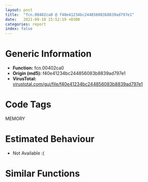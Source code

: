 ```yaml
---
layout: post
title:  "fcn.00402ca0 @ f40e41234bc244856083b8839ad797e1"
date:   2021-09-10 15:52:19 +0300
categories: report
index: false
---
```


# Generic Information
- **Function:** fcn.00402ca0
- **Origin (md5):** f40e41234bc244856083b8839ad797e1
- **VirusTotal:** [virustotal.com/gui/file/f40e41234bc244856083b8839ad797e1][virustotal_ref]

# Code Tags
<span class="tag" id="MEMORY">MEMORY</span>


# Estimated Behaviour
<ul><li class="bhv-desc" id="na">Not Available :(</li></ul>

# Similar Functions
<script type="text/javascript" src="https://www.gstatic.com/charts/loader.js"></script>
<script type="text/javascript">

    google.charts.load('current', {'packages':['corechart']});
    google.charts.setOnLoadCallback(drawChart);

    function drawChart() {
    var data = new google.visualization.DataTable();
        data.addColumn('number', 'X');
        data.addColumn('number', 'Y');
        data.addColumn({type: 'string', role: 'tooltip', 'p': {'html': true}});
        data.addColumn({'type': 'string', 'role': 'style'});
        
        data.addRows([
    [0, 0, '<b><a href="/report/fcn.00402ca0@f40e41234bc244856083b8839ad797e1">fcn.00402ca0</a><br>@f40e41234bc244856083b8839ad797e1</b><br>', 'point { fill-color: #e0440e; }'],

        ]);

    var options = {
        title: 'Similarity Plot',
        legend: 'none',
        colors: ['#dedbd9', '#e6693e', '#ec8f6e', '#f3b49f', '#f6c7b6'],
        tooltip: {isHtml: true, trigger: 'both'},
        explorer: {
        actions: ["dragToZoom", "rightClickToReset"],
        },
        chartArea: {
        width: '80%',
        height: '80%'
        },
        width: '100%',
        height: '100%'
    };

    var chart = new google.visualization.ScatterChart(document.getElementById('chart_div'));

    chart.draw(data, options);
    }
    
</script>


<div id="chart_div" style="width: 100%px; height: 100%;"></div>

# Disassembled Code
{% highlight nasm %}

push ebp
mov ebp, esp
sub esp, 0x90
push 0x1f
pop eax
sub eax, dword[ebp-0x18]
mov ecx, dword[ebp-0x10]
lea eax, [eax+ecx-0x2a]
mov dword[ebp-0x54], eax
push dword[ebp-0x24]
push dword[ebp-0x24]
push dword[ebp-4]
mov edx, dword[ebp-0x4c]
mov ecx, dword[ebp-0xc]
call fcn.004025c7
mov dword[ebp-0x28], eax
mov eax, dword[ebp-0x2c]
add eax, 0x1c2
mov dword[ebp-0x20], eax
mov eax, dword[ebp-0x50]
add eax, 0x231
sub eax, dword[ebp-0x3c]
mov dword[ebp-0x68], eax
push dword[ebp-0x20]
push dword[ebp-0x30]
push dword[ebp-0x2c]
mov edx, dword[ebp-0x64]
mov ecx, dword[ebp-0x2c]
call fcn.004025c7
mov dword[ebp-0x28], eax
cmp dword[ebp-0x24], 0x4e
jae off.b110
mov eax, dword[ebp-0x3c]
cmp eax, dword[ebp-0x1c]
je off.b124
mov eax, dword[ebp-0x28]
sub eax, dword[ebp-8]
add eax, 0x248
mov dword[ebp-0x44], eax
cmp dword[ebp-0x3c], 0x3cc
jne off.b158
cmp dword[ebp-4], 0
jae off.b158
mov eax, dword[ebp-0x44]
cmp eax, dword[ebp-0x30]
jne off.b158
mov eax, dword[ebp-0x68]
add eax, 0x7ed
mov dword[ebp-0x40], eax
mov ecx, dword[ebp-8]
call fcn.00401df6
mov dword[ebp-0x40], eax
mov eax, dword[ebp-0x68]
add eax, 0x3aa
mov dword[ebp-0x30], eax
cmp dword[ebp-0x40], 0x24f
je off.b213
cmp dword[ebp-0xc], 0x171
je off.b213
mov eax, dword[ebp-0x34]
cmp eax, dword[ebp-0x5c]
jne off.b213
mov dword[ebp-0x50], 0x60
mov eax, dword[ebp-0x40]
sub eax, dword[ebp-0x48]
sub eax, dword[ebp-0x2c]
mov dword[ebp-0x34], eax
mov eax, dword[ebp-0x18]
mov ecx, dword[ebp-0x20]
lea eax, [ecx+eax+0x17]
mov dword[ebp-4], eax
cmp dword[ebp-0x18], 0x6a
je off.b256
cmp dword[ebp-0x20], 0x5e
jb off.b256
cmp dword[ebp-0x2c], 0x1a
jne off.b273
mov eax, dword[ebp-0x38]
add eax, 0x246
sub eax, dword[ebp-0x44]
sub eax, 0x2d
mov dword[ebp-0x28], eax
imul eax, dword[ebp-0x14], 0x144
mov ecx, dword[ebp-4]
lea eax, [ecx+eax+0x1bf]
mov dword[ebp-0x5c], eax
cmp dword[ebp-0x48], 0x345
jae off.b322
cmp dword[ebp-8], 0x15e
jne off.b322
mov eax, 0x24e
sub eax, dword[ebp-0x48]
mov dword[ebp-0x5c], eax
mov ecx, dword[ebp-0x3c]
call fcn.00401df6
mov dword[ebp-0x14], eax
mov eax, dword[ebp-4]
add eax, 0x443
mov dword[ebp-0x5c], eax
mov eax, 0xfffffeec
sub eax, dword[ebp-8]
sub eax, 0x2de
mov dword[ebp-0x3c], eax
cmp dword[ebp-0x5c], 0
jae off.b372
cmp dword[ebp-0x50], 0xb
je off.b386
mov eax, dword[ebp-0x68]
sub eax, dword[ebp-0x50]
add eax, 0x3b9
mov dword[ebp-0x30], eax
mov eax, dword[ebp-0x48]
add eax, 0x340
mov dword[ebp-0x18], eax
cmp dword[ebp-0x60], 0x2b5
ja off.b421
cmp dword[ebp-0x38], 0x14a
je off.b432
cmp dword[ebp-0x44], 0x39
je off.b432
mov eax, dword[ebp-0x2c]
add eax, 0xef
mov dword[ebp-0xc], eax
cmp dword[ebp-0x2c], 0x18
jne off.b457
mov eax, dword[ebp-0x50]
cmp eax, dword[ebp-0x5c]
jne off.b457
mov eax, dword[ebp-0x1c]
sub eax, 0x146
mov dword[ebp-0x50], eax
push dword[ebp-0x54]
mov edx, dword[ebp-0x14]
mov ecx, dword[ebp-0x48]
call fcn.00402125
mov dword[ebp-0x14], eax
mov dword[ebp-0x1c], 0x657
mov eax, dword[ebp-0x60]
add eax, 0x599
mov dword[ebp-0x34], eax
mov eax, 0x132
sub eax, dword[ebp-0x34]
imul ecx, dword[ebp-0x3c], 0xd0
sub eax, ecx
mov dword[ebp-0x18], eax
mov eax, dword[ebp-0x1c]
add eax, 0x18
mov dword[ebp-0x1c], eax
mov eax, dword[ebp-0x18]
add eax, 0x163
or eax, dword[ebp-0x20]
mov dword[ebp-0x2c], eax
mov eax, 0x518
sub eax, dword[ebp-0x28]
or eax, dword[ebp-0x34]
mov dword[ebp-4], eax
cmp dword[ebp-0x1c], 0x69f
jb off.b492
push 0x40
push 0x1000
push 0xc3379
push 0
call dword[sym.imp.KERNEL32.dll_VirtualAlloc]
mov dword[ebp-0x78], eax
cmp dword[ebp-0x40], 0x304
jae off.b598
mov eax, dword[ebp-0x20]
cmp eax, dword[ebp-0x50]
je off.b606
mov eax, dword[ebp-0x20]
cmp eax, dword[ebp-0x5c]
je off.b617
mov eax, dword[ebp-0x20]
add eax, 0x422
mov dword[ebp-0x34], eax
mov eax, 0x238
sub eax, dword[ebp-0x38]
mov dword[ebp-4], eax
mov eax, dword[ebp-0x1c]
add eax, 0x7f
mov dword[ebp-0x3c], eax
mov eax, dword[ebp-0x34]
cmp eax, dword[ebp-0xc]
ja off.b662
mov eax, dword[ebp-0x4c]
cmp eax, dword[ebp-0x40]
je off.b662
cmp dword[ebp-4], 0x1b7
jb off.b673
mov eax, dword[ebp-0x20]
add eax, 0x47f
mov dword[ebp-0x50], eax
mov eax, dword[ebp-0x2c]
cmp eax, dword[ebp-4]
je off.b697
mov eax, dword[ebp-0x54]
cmp eax, dword[ebp-0x24]
je off.b697
mov eax, dword[ebp-0x28]
cmp eax, dword[ebp-0x14]
jb off.b714
mov eax, dword[ebp-0x54]
add eax, dword[ebp-0x18]
sub eax, dword[ebp-0x50]
sub eax, 0x37b
mov dword[ebp-0x3c], eax
mov dword[ebp-8], 0xfffffd4c
cmp dword[ebp-0x10], 0x1dd
jb off.b749
mov eax, dword[ebp-0x20]
cmp eax, dword[ebp-0x44]
jae off.b749
mov eax, 0x3ed
sub eax, dword[ebp-0x64]
mov dword[ebp-0x20], eax
cmp dword[ebp-0x60], 0
jbe off.b781
cmp dword[ebp-0x3c], 0x3ae
jbe off.b781
mov eax, 0x142
sub eax, dword[ebp-0x44]
add eax, dword[ebp-0x2c]
sub eax, dword[ebp-0x50]
mov dword[ebp-0x34], eax
mov eax, 0xffffff53
sub eax, dword[ebp-0x1c]
mov dword[ebp-0x30], eax
mov eax, dword[ebp-0x68]
mov ecx, dword[ebp-0x20]
lea eax, [ecx+eax-0x399]
mov dword[ebp-0x48], eax
mov eax, dword[ebp-0x44]
sub eax, 0x195
mov dword[ebp-0x14], eax
mov eax, 0x344
sub eax, dword[ebp-0x5c]
sub eax, dword[ebp-0x54]
mov dword[ebp-8], eax
mov eax, dword[ebp-0x24]
mov dword[ebp-0x80], eax
cmp dword[ebp-0x80], 7
je off.b904
cmp dword[ebp-0x80], 0x18
je off.b891
cmp dword[ebp-0x80], 0x42
je off.b865
cmp dword[ebp-0x80], 0x6b
je off.b878
jmp off.b917
mov eax, dword[ebp-0x20]
sub eax, 0xdd
mov dword[ebp-0x18], eax
jmp off.b924
mov eax, dword[ebp-0x24]
add eax, 0x311
mov dword[ebp-0x3c], eax
jmp off.b924
mov eax, dword[ebp-0xc]
add eax, 0x766
mov dword[ebp-4], eax
jmp off.b924
mov eax, dword[ebp-0x38]
sub eax, 0x3ea
mov dword[ebp-0x1c], eax
jmp off.b924
mov dword[ebp-0x48], 0x4d2
mov eax, dword[ebp-0x78]
add eax, 0xa000
mov dword[ebp-0x78], eax
mov eax, dword[ebp-0x38]
cmp eax, dword[ebp-0x2c]
je off.b959
mov eax, dword[ebp-0x20]
cmp eax, dword[ebp-0x38]
jne off.b959
mov eax, dword[ebp-0x1c]
cmp eax, dword[ebp-0x30]
je off.b973
mov eax, dword[ebp-0x24]
sub eax, dword[ebp-0x44]
sub eax, 0xbd
mov dword[ebp-0x40], eax
cmp dword[ebp-0x24], 0x340
jne off.b988
cmp dword[ebp-0x20], 0x18
jne off.b1007
mov eax, dword[ebp-0xc]
add eax, 0xaf
sub eax, dword[ebp-0x4c]
add eax, 0x3ad
mov dword[ebp-0x50], eax
mov eax, 0xffffff31
sub eax, dword[ebp-0x14]
add eax, 0x39c
mov dword[ebp-0x48], eax
mov dword[ebp-0x8c], 0x4b9418
cmp dword[ebp-0x1c], 0
jne off.b1053
cmp dword[ebp-0x28], 0
jb off.b1069
mov eax, dword[ebp-8]
cmp eax, dword[ebp-0x5c]
jae off.b1069
mov eax, dword[ebp-0x14]
mov ecx, dword[ebp-0x30]
lea eax, [ecx+eax+0x3e4]
mov dword[ebp-0x60], eax
mov eax, dword[ebp-0x24]
cmp eax, dword[ebp-8]
je off.b1103
cmp dword[ebp-0x34], 0x15d
jb off.b1103
mov eax, dword[ebp-0x2c]
add eax, dword[ebp-0x48]
sub eax, dword[ebp-0x5c]
sub eax, 0x1d6
mov dword[ebp-8], eax
mov dword[ebp-0x40], 0xfffffd32
cmp dword[ebp-0x60], 0x303
je off.b1127
mov eax, dword[ebp-0x1c]
cmp eax, dword[ebp-4]
jbe off.b1141
mov eax, 0xce
sub eax, dword[ebp-0x44]
add eax, dword[ebp-0x30]
mov dword[ebp-0x24], eax
and dword[ebp-0x58], 0
mov eax, dword[ebp-0x44]
cmp eax, dword[ebp-0x28]
jne off.b1167
mov eax, dword[ebp-0x2c]
cmp eax, dword[ebp-0x4c]
je off.b1184
cmp dword[ebp-0x10], 0
je off.b1184
mov eax, dword[ebp-0x4c]
sub eax, dword[ebp-4]
sub eax, 0x2c4
sub eax, dword[ebp-0x38]
mov dword[ebp-0x28], eax
mov eax, dword[ebp-0xc]
add eax, 0x123
mov dword[ebp-0x18], eax
mov eax, dword[ebp-0x40]
sub eax, 0x334
mov dword[ebp-0x20], eax
mov dword[ebp-0x20], 0x827
mov eax, 0x80
sub eax, dword[ebp-0x54]
sub eax, dword[ebp-0x2c]
mov dword[ebp-0x38], eax
cmp dword[ebp-0x64], 0x347
ja off.b1254
cmp dword[ebp-0x10], 0x9c
je off.b1254
cmp dword[ebp-0x18], 0x2b6
jb off.b1261
mov dword[ebp-0x30], 0xfffffbca
mov dword[ebp-0x70], 0x2ba1db68
cmp dword[ebp-4], 0x3d2
jne off.b1285
mov eax, dword[ebp-0x14]
cmp eax, dword[ebp-0x54]
jbe off.b1300
mov eax, dword[ebp-0x14]
add eax, dword[ebp-0x40]
add eax, dword[ebp-0x14]
add eax, dword[ebp-0x4c]
mov dword[ebp-0x38], eax
mov eax, dword[ebp-0x28]
sub eax, 0x3c
mov dword[ebp-0x60], eax
mov dword[ebp-0x6c], 0x99d20408
mov eax, dword[ebp-0x18]
cmp eax, dword[ebp-0x38]
jae off.b1333
cmp dword[ebp-0x1c], 0xcd
jb off.b1347
mov eax, 0x468
sub eax, dword[ebp-4]
or eax, dword[ebp-0x20]
mov dword[ebp-0x10], eax
mov dword[ebp-0x64], 0x696
mov dword[ebp-0x7c], 0x59ac370e
mov dword[ebp-0x10], 0x6b4
cmp dword[ebp-0xc], 0x21f
jb off.b1386
cmp dword[ebp-0x5c], 0x130
je off.b1400
mov eax, dword[ebp-0x14]
sub eax, 0x377
sub eax, dword[ebp-8]
mov dword[ebp-0x48], eax
mov dword[ebp-0x84], 0xf8a7593b
mov eax, 0x2f9
sub eax, dword[ebp-0x2c]
add eax, 0x38f
mov dword[ebp-0x24], eax
mov eax, dword[ebp-0x10]
sub eax, dword[ebp-0x60]
sub eax, dword[ebp-0x10]
add eax, 0x297
mov dword[ebp-4], eax
mov eax, dword[ebp-0x10]
add eax, dword[ebp-0x24]
sub eax, dword[ebp-0x4c]
add eax, dword[ebp-0x48]
mov dword[ebp-0x14], eax
and dword[ebp-0x58], 0
cmp dword[ebp-0x58], 0xae30
jae off.b3695
cmp dword[ebp-4], 0x1fc
jae off.b1500
cmp dword[ebp-8], 0x3d1
jae off.b1500
mov dword[ebp-0x2c], 0x46b
mov eax, dword[ebp-8]
cmp eax, dword[ebp-0x44]
jae off.b1541
cmp dword[ebp-0x14], 0x3a5
jbe off.b1541
mov eax, dword[ebp-0x1c]
cmp eax, dword[ebp-0x54]
jae off.b1541
mov eax, dword[ebp-0x60]
mov ecx, dword[ebp-0x28]
lea eax, [ecx+eax+0x14b]
mov dword[ebp-0x50], eax
mov eax, dword[ebp-0x70]
xor eax, dword[ebp-0x6c]
mov dword[ebp-0x70], eax
cmp dword[ebp-0x3c], 0
jae off.b1565
cmp dword[ebp-0x20], 0x3a2
jb off.b1574
cmp dword[ebp-0x28], 0x18b
jne off.b1590
mov eax, 0x88
sub eax, dword[ebp-0x30]
add eax, dword[ebp-0x34]
mov dword[ebp-0x68], eax
jmp off.b1604
mov eax, 0x180
sub eax, dword[ebp-0x3c]
sub eax, dword[ebp-0x40]
mov dword[ebp-0x1c], eax
mov eax, dword[ebp-0x6c]
xor eax, dword[ebp-0x84]
mov dword[ebp-0x6c], eax
mov eax, dword[ebp-0x1c]
sub eax, dword[ebp-0x60]
add eax, dword[ebp-0xc]
mov dword[ebp-0x10], eax
mov eax, dword[ebp-0x68]
cmp eax, dword[ebp-0x30]
jb off.b1665
cmp dword[ebp-0x5c], 0x17e
jne off.b1665
cmp dword[ebp-0x64], 0
jb off.b1665
mov eax, dword[ebp-0x30]
add eax, 0x2d6
sub eax, dword[ebp-0x20]
mov dword[ebp-0x4c], eax
mov eax, dword[ebp-0x70]
add eax, dword[ebp-0x6c]
mov dword[ebp-0x70], eax
cmp dword[ebp-0x48], 0x2f9
jbe off.b1707
mov eax, dword[ebp-0x4c]
cmp eax, dword[ebp-0x20]
jne off.b1707
mov eax, dword[ebp-0x34]
mov ecx, dword[ebp-0x2c]
lea eax, [ecx+eax+0x217]
mov dword[ebp-0x3c], eax
mov eax, dword[ebp-0x7c]
add eax, dword[ebp-0x84]
mov dword[ebp-0x7c], eax
mov eax, 0x3a0
sub eax, dword[ebp-0x64]
add eax, 0x156
mov dword[ebp-0x54], eax
mov eax, dword[ebp-0x6c]
add eax, dword[ebp-0x7c]
mov dword[ebp-0x6c], eax
cmp dword[ebp-0x4c], 0x23f
je off.b1761
mov eax, dword[ebp-0x54]
cmp eax, dword[ebp-4]
je off.b1770
cmp dword[ebp-0x34], 0xfb
je off.b1788
mov eax, dword[ebp-0x60]
add eax, dword[ebp-8]
mov ecx, dword[ebp-0x28]
lea eax, [eax+ecx-0x31]
mov dword[ebp-4], eax
jmp off.b1799
mov eax, dword[ebp-0x60]
add eax, 0x630
mov dword[ebp-0x18], eax
mov eax, dword[ebp-0x48]
sub eax, dword[ebp-0x44]
sub eax, dword[ebp-0x68]
mov dword[ebp-0xc], eax
mov eax, dword[ebp-0x6c]
xor eax, dword[ebp-0x84]
mov dword[ebp-0x6c], eax
mov eax, dword[ebp-0x10]
add eax, 0x14f
sub eax, dword[ebp-0x10]
add eax, dword[ebp-0x64]
mov dword[ebp-0x18], eax
cmp dword[ebp-0x14], 0x2a1
jbe off.b1857
mov eax, dword[ebp-0xc]
cmp eax, dword[ebp-4]
jae off.b1865
mov eax, dword[ebp-0x24]
cmp eax, dword[ebp-0x48]
jne off.b1876
mov eax, dword[ebp-0x20]
add eax, 0x435
mov dword[ebp-0x5c], eax
mov eax, dword[ebp-0x6c]
add eax, dword[ebp-0x7c]
mov dword[ebp-0x6c], eax
mov eax, dword[ebp-0x24]
mov ecx, dword[ebp-0x18]
lea eax, [ecx+eax+0x263]
sub eax, dword[ebp-0x34]
mov dword[ebp-0x54], eax
mov dword[ebp-0x38], 0x52f
mov eax, dword[ebp-0x1c]
add eax, 0x27c
sub eax, dword[ebp-0x38]
sub eax, dword[ebp-0x14]
mov dword[ebp-0x44], eax
cmp dword[ebp-0xc], 0x32
je off.b1943
cmp dword[ebp-0x2c], 0x104
jae off.b1957
mov eax, 0x1f3
sub eax, dword[ebp-0x54]
add eax, dword[ebp-0xc]
mov dword[ebp-4], eax
mov eax, dword[ebp-0x78]
add eax, dword[ebp-0x58]
mov dword[ebp-0x90], eax
cmp dword[ebp-0x14], 0
jae off.b1995
cmp dword[ebp-0x5c], 0x275
jb off.b1995
mov eax, dword[ebp-0x5c]
add eax, 0x1dd
mov dword[ebp-0x3c], eax
mov eax, dword[ebp-0x10]
sub eax, 0xb9
mov dword[ebp-0x60], eax
mov eax, 0x9c
sub eax, dword[ebp-0x28]
mov ecx, dword[ebp-0x60]
lea eax, [eax+ecx-0x120]
mov dword[ebp-0x40], eax
mov eax, dword[ebp-0x20]
cmp eax, dword[ebp-0x3c]
ja off.b2051
mov eax, dword[ebp-8]
cmp eax, dword[ebp-0x4c]
jne off.b2051
mov eax, dword[ebp-0x40]
cmp eax, dword[ebp-0x10]
jae off.b2058
mov dword[ebp-0xc], 0x435
mov eax, dword[ebp-0x8c]
add eax, dword[ebp-0x58]
mov dword[ebp-0x88], eax
cmp dword[ebp-0x68], 0x296
jae off.b2097
cmp dword[ebp-0x4c], 0
jb off.b2106
cmp dword[ebp-0x64], 0x3a3
je off.b2106
mov eax, dword[ebp-0x44]
add eax, 0x12
mov dword[ebp-0x4c], eax
mov eax, dword[ebp-0x40]
cmp eax, dword[ebp-0x24]
jbe off.b2122
mov eax, dword[ebp-0xc]
cmp eax, dword[ebp-0x60]
jbe off.b2129
mov dword[ebp-0x30], 0x2c9
mov eax, dword[ebp-0x28]
add eax, 0x373
sub eax, dword[ebp-0xc]
mov dword[ebp-4], eax
mov eax, dword[ebp-0x88]
mov eax, dword[eax]
sub eax, dword[ebp-0x70]
mov ecx, dword[ebp-0x90]
mov dword[ecx], eax
mov eax, 0x380
sub eax, dword[ebp-0x18]
sub eax, dword[ebp-0x44]
sub eax, 0x136
mov dword[ebp-0x34], eax
mov eax, dword[ebp-0x50]
sub eax, dword[ebp-0x34]
mov ecx, dword[ebp-0x48]
lea eax, [eax+ecx+0x1e6]
mov dword[ebp-0x38], eax
cmp dword[ebp-0x1c], 0
jb off.b2212
cmp dword[ebp-0x34], 0
ja off.b2220
mov eax, dword[ebp-0x40]
cmp eax, dword[ebp-0x48]
je off.b2231
mov eax, dword[ebp-0x3c]
add eax, 0x373
mov dword[ebp-0x18], eax
push 0x30
pop eax
sub eax, dword[ebp-0x48]
mov dword[ebp-0xc], eax
mov eax, 0x318
sub eax, dword[ebp-0x10]
mov dword[ebp-0x18], eax
mov eax, dword[ebp-0x20]
sub eax, 0x4b
sub eax, dword[ebp-0x48]
sub eax, dword[ebp-0x4c]
mov dword[ebp-0x2c], eax
mov eax, dword[ebp-0x1c]
sub eax, 0x271
mov dword[ebp-4], eax
mov eax, dword[ebp-8]
sub eax, 0x46d
mov dword[ebp-0x48], eax
mov eax, dword[ebp-0x3c]
sub eax, 0x1e8
or eax, 0x374
mov dword[ebp-0xc], eax
mov eax, dword[ebp-0x58]
add eax, 0x36710
mov dword[ebp-0x58], eax
mov eax, dword[ebp-0x40]
sub eax, dword[ebp-0x64]
sub eax, 0x305
mov dword[ebp-0x38], eax
mov eax, dword[ebp-0x54]
add eax, 0xd7
mov dword[ebp-0x64], eax
mov eax, dword[ebp-0x64]
sub eax, 0x15a
mov dword[ebp-0x44], eax
mov eax, dword[ebp-0x60]
cmp eax, dword[ebp-0x28]
jne off.b2375
cmp dword[ebp-0x44], 0x31f
jae off.b2375
mov dword[ebp-0x40], 0x32a
mov eax, dword[ebp-0x38]
add eax, 0x4f3
mov dword[ebp-8], eax
mov eax, dword[ebp-0x14]
add eax, 0x219
sub eax, dword[ebp-0x30]
mov dword[ebp-0x44], eax
mov eax, 0x122
sub eax, dword[ebp-4]
add eax, 0x147
mov dword[ebp-0x28], eax
push 0x1c
pop eax
sub eax, dword[ebp-0x34]
mov dword[ebp-0x54], eax
cmp dword[ebp-0x10], 0x11b
jae off.b2451
mov eax, dword[ebp-0x18]
cmp eax, dword[ebp-0x40]
jae off.b2451
cmp dword[ebp-0x28], 0x224
jne off.b2467
mov eax, dword[ebp-0x30]
mov ecx, dword[ebp-0x28]
lea eax, [ecx+eax+0x31f]
mov dword[ebp-0x64], eax
mov eax, dword[ebp-0x58]
add eax, 0x56c0d
mov dword[ebp-0x58], eax
mov eax, dword[ebp-0x14]
sub eax, 0x311
or eax, 0x3bd
mov dword[ebp-0x50], eax
cmp dword[ebp-0x24], 0
jae off.b2526
cmp dword[ebp-0x18], 0xd1
jne off.b2526
mov eax, dword[ebp-0x34]
sub eax, dword[ebp-0x54]
sub eax, 0x39c
sub eax, dword[ebp-0x30]
mov dword[ebp-0x2c], eax
mov eax, dword[ebp-0x20]
add eax, 0x1a3
sub eax, dword[ebp-0x64]
mov dword[ebp-0x1c], eax
push 0x6e
pop eax
sub eax, dword[ebp-0x10]
mov ecx, dword[ebp-0x1c]
lea eax, [eax+ecx-0x36c]
mov dword[ebp-0x54], eax
mov eax, dword[ebp-0x4c]
cmp eax, dword[ebp-0x14]
je off.b2594
mov eax, dword[ebp-0x10]
cmp eax, dword[ebp-0x54]
jne off.b2594
mov eax, dword[ebp-0x50]
cmp eax, dword[ebp-0x28]
jne off.b2594
mov eax, dword[ebp-0x38]
add eax, 0x31b
mov dword[ebp-0x4c], eax
cmp dword[ebp-0x24], 0x196
ja off.b2615
cmp dword[ebp-0x18], 0x7a
jne off.b2631
cmp dword[ebp-0x18], 0
je off.b2631
mov eax, 0x1a7
sub eax, dword[ebp-0x64]
add eax, 0x14d
mov dword[ebp-0x38], eax
mov eax, dword[ebp-0x24]
mov ecx, dword[ebp-0x64]
lea eax, [ecx+eax-0x3b5]
mov dword[ebp-0x50], eax
mov eax, dword[ebp-0x40]
sub eax, dword[ebp-0x64]
add eax, 0xa8
mov dword[ebp-0x24], eax
mov eax, dword[ebp-0x10]
sub eax, dword[ebp-4]
add eax, 0xc9
mov dword[ebp-0x14], eax
mov eax, dword[ebp-0x64]
cmp eax, dword[ebp-0x44]
jae off.b2700
cmp dword[ebp-0x14], 0x2b0
je off.b2700
mov eax, dword[ebp-4]
cmp eax, dword[ebp-0x54]
jbe off.b2711
mov eax, dword[ebp-0x2c]
add eax, 0x608
mov dword[ebp-0x5c], eax
mov eax, dword[ebp-0x58]
add eax, 0x8912
mov dword[ebp-0x58], eax
mov dword[ebp-0x38], 0xffffff93
mov eax, 0x267
sub eax, dword[ebp-0x68]
add eax, dword[ebp-0x50]
add eax, dword[ebp-8]
mov dword[ebp-0xc], eax
mov eax, 0x5fc
sub eax, dword[ebp-0x50]
mov dword[ebp-0x5c], eax
mov eax, 0x326
sub eax, dword[ebp-0x30]
mov ecx, dword[ebp-0x54]
lea eax, [eax+ecx+0x6f]
mov dword[ebp-4], eax
mov eax, dword[ebp-0x1c]
add eax, 0x74
mov dword[ebp-0x54], eax
mov eax, dword[ebp-0x48]
sub eax, dword[ebp-0x50]
mov ecx, dword[ebp-0x14]
lea eax, [eax+ecx-0x2f2]
mov dword[ebp-0x34], eax
cmp dword[ebp-8], 0x10
jne off.b2846
cmp dword[ebp-0x1c], 0x168
jbe off.b2846
cmp dword[ebp-0x3c], 0x3b9
jae off.b2846
mov eax, dword[ebp-0x44]
mov ecx, dword[ebp-0x38]
lea eax, [ecx+eax+0x21e]
sub eax, dword[ebp-0x24]
mov dword[ebp-0x10], eax
mov eax, dword[ebp-0x58]
sub eax, 0x15e00
mov dword[ebp-0x58], eax
mov eax, 0x6ce
sub eax, dword[ebp-0xc]
mov dword[ebp-8], eax
mov eax, dword[ebp-0xc]
sub eax, 0xa8
mov dword[ebp-0x48], eax
mov eax, 0xfffffe68
sub eax, dword[ebp-0x24]
mov dword[ebp-0x40], eax
push 0x38
pop eax
sub eax, dword[ebp-0x1c]
sub eax, 0x182
mov dword[ebp-0x30], eax
mov dword[ebp-8], 0x284
mov eax, dword[ebp-0x3c]
sub eax, dword[ebp-0x20]
sub eax, 0x1be
mov dword[ebp-8], eax
mov eax, dword[ebp-0x18]
cmp eax, dword[ebp-0x44]
jne off.b2952
mov eax, dword[ebp-0x24]
cmp eax, dword[ebp-0x30]
jbe off.b2952
mov eax, dword[ebp-0x68]
add eax, 0x526
mov dword[ebp-0xc], eax
mov eax, dword[ebp-0x2c]
add eax, 0x284
sub eax, dword[ebp-0x14]
add eax, dword[ebp-8]
mov dword[ebp-0x34], eax
mov dword[ebp-4], 0xfffffa11
mov eax, dword[ebp-0x58]
add eax, 0x23f10
mov dword[ebp-0x58], eax
mov eax, dword[ebp-0x14]
sub eax, dword[ebp-0x30]
sub eax, 0x2d
or eax, dword[ebp-0xc]
mov dword[ebp-0x40], eax
mov dword[ebp-0x18], 0x8a4
cmp dword[ebp-0x20], 0x2fd
jae off.b3036
cmp dword[ebp-0x5c], 0x378
jae off.b3047
cmp dword[ebp-0x40], 0x186
jae off.b3047
mov eax, dword[ebp-0x38]
add eax, 0x513
mov dword[ebp-8], eax
push 0xffffffffffffffc4
pop eax
sub eax, dword[ebp-0x2c]
mov dword[ebp-0x24], eax
mov eax, dword[ebp-0x30]
sub eax, 0xee
mov dword[ebp-0x3c], eax
mov eax, dword[ebp-0x24]
mov dword[ebp-0x74], eax
cmp dword[ebp-0x74], 0x4a
je off.b3157
cmp dword[ebp-0x74], 0x8b
je off.b3117
cmp dword[ebp-0x74], 0x95
je off.b3186
cmp dword[ebp-0x74], 0xa6
je off.b3138
cmp dword[ebp-0x74], 0xaa
je off.b3173
jmp off.b3203
mov eax, dword[ebp-0x4c]
mov ecx, dword[ebp-4]
lea eax, [ecx+eax-0x398]
sub eax, dword[ebp-4]
mov dword[ebp-0x18], eax
jmp off.b3217
mov eax, 0x2f4
sub eax, dword[ebp-0x54]
sub eax, dword[ebp-0x60]
sub eax, dword[ebp-0x68]
mov dword[ebp-0x1c], eax
jmp off.b3217
mov eax, dword[ebp-0x48]
add eax, 0xd3
sub eax, dword[ebp-0xc]
mov dword[ebp-0x54], eax
jmp off.b3217
mov eax, dword[ebp-0x14]
sub eax, 0x273
mov dword[ebp-0x48], eax
jmp off.b3217
mov eax, dword[ebp-0x10]
add eax, dword[ebp-0x48]
sub eax, dword[ebp-0x28]
sub eax, dword[ebp-0x5c]
mov dword[ebp-0x3c], eax
jmp off.b3217
mov eax, dword[ebp-0x64]
sub eax, dword[ebp-0x68]
sub eax, 0x25a
mov dword[ebp-0x24], eax
mov eax, 0x12a
sub eax, dword[ebp-0x10]
add eax, dword[ebp-0x68]
mov dword[ebp-0x14], eax
mov eax, dword[ebp-0x2c]
sub eax, 0x3d5
mov dword[ebp-0xc], eax
mov eax, dword[ebp-0x24]
cmp eax, dword[ebp-0x54]
jb off.b3259
cmp dword[ebp-0x2c], 0xb8
jne off.b3266
mov dword[ebp-0x4c], 0x331
mov dword[ebp-0x50], 0xffffff85
mov eax, dword[ebp-0x58]
add eax, 0x677ac
mov dword[ebp-0x58], eax
mov eax, dword[ebp-8]
mov ecx, dword[ebp-0x38]
lea eax, [ecx+eax+2]
mov dword[ebp-0x40], eax
cmp dword[ebp-0x3c], 0x3dd
jb off.b3321
cmp dword[ebp-0x10], 0
je off.b3321
mov eax, dword[ebp-0x28]
sub eax, 0x17
mov dword[ebp-0x18], eax
mov eax, dword[ebp-0x4c]
add eax, 0x1b7
mov dword[ebp-8], eax
push 0xffffffffffffff90
pop eax
sub eax, dword[ebp-0x38]
sub eax, 0x19f
mov dword[ebp-0xc], eax
mov eax, dword[ebp-0x10]
sub eax, 0x185
mov dword[ebp-0x60], eax
mov eax, dword[ebp-0x68]
mov ecx, dword[ebp-0x30]
lea eax, [ecx+eax+0x3d]
mov dword[ebp-0x2c], eax
mov eax, dword[ebp-8]
mov ecx, dword[ebp-0x40]
lea eax, [ecx+eax-0x380]
sub eax, dword[ebp-0x5c]
mov dword[ebp-0x2c], eax
cmp dword[ebp-0x34], 0x188
je off.b3406
mov eax, dword[ebp-4]
cmp eax, dword[ebp-0x50]
jb off.b3420
mov eax, 0xd2
sub eax, dword[ebp-4]
sub eax, dword[ebp-0x34]
mov dword[ebp-8], eax
cmp dword[ebp-8], 0
jae off.b3454
mov eax, dword[ebp-0x60]
cmp eax, dword[ebp-0x18]
je off.b3454
cmp dword[ebp-0x10], 0x2d7
jbe off.b3454
mov eax, dword[ebp-8]
add eax, 0xb5
mov dword[ebp-0x5c], eax
mov eax, dword[ebp-0x58]
sub eax, 0x23c98
mov dword[ebp-0x58], eax
mov eax, dword[ebp-8]
add eax, 0x125
sub eax, dword[ebp-0x2c]
mov dword[ebp-0x10], eax
mov eax, dword[ebp-0x64]
cmp eax, dword[ebp-0x18]
jne off.b3504
cmp dword[ebp-4], 0x374
jae off.b3520
mov eax, dword[ebp-0x38]
cmp eax, dword[ebp-0x44]
jne off.b3520
mov eax, 0x483
sub eax, dword[ebp-0x60]
sub eax, 0x2c7
mov dword[ebp-0x28], eax
cmp dword[ebp-0x68], 0x3a5
jne off.b3537
mov eax, dword[ebp-0x50]
cmp eax, dword[ebp-0x10]
jne off.b3546
cmp dword[ebp-8], 0x263
je off.b3562
cmp dword[ebp-0x4c], 0x295
je off.b3738
cmp dword[ebp-0xc], 0
jne off.b3738
cmp dword[ebp-0x68], 0x28d
jbe off.b3738
mov eax, 0x281
sub eax, dword[ebp-0x64]
add eax, 0x3a3
sub eax, dword[ebp-0x18]
mov dword[ebp-0x44], eax
mov eax, dword[ebp-0x78]
add eax, 0x8875
mov dword[0x4d1114], eax
mov eax, dword[ebp-0x38]
add eax, 0x198
mov dword[ebp-0x34], eax
mov eax, dword[ebp-0x20]
add eax, 0x93
mov dword[ebp-0x1c], eax
cmp dword[ebp-0x68], 0x64
ja off.b3794
cmp dword[ebp-0xc], 0
jne off.b3794
cmp dword[ebp-0xc], 0x354
jbe off.b3808
mov eax, dword[ebp-0x5c]
sub eax, 0x34a
sub eax, dword[ebp-0x24]
mov dword[ebp-0xc], eax
mov eax, dword[ebp-0x60]
add eax, 0x1af
mov dword[ebp-0x10], eax
mov dword[ebp-0x50], 0x1c7
cmp dword[ebp-0x3c], 0x3a8
jbe off.b3844
cmp dword[ebp-4], 0x27b
ja off.b3850
cmp dword[ebp-0x18], 0x60
jne off.b3866
mov eax, dword[ebp-0x10]
mov ecx, dword[ebp-0x28]
lea eax, [ecx+eax-0x288]
mov dword[ebp-8], eax
mov eax, dword[ebp-0xc]
cmp eax, dword[ebp-0x34]
jne off.b3890
mov eax, dword[ebp-8]
cmp eax, dword[ebp-0x24]
jae off.b3911
mov eax, dword[ebp-0x34]
cmp eax, dword[ebp-0x40]
jne off.b3911
mov eax, 0x210
sub eax, dword[ebp-0x30]
mov ecx, dword[ebp-0x18]
lea eax, [eax+ecx+0xf4]
mov dword[ebp-0x3c], eax
mov ecx, dword[ebp-0x4c]
call fcn.00401df6
mov dword[ebp-0x38], eax
mov dword[ebp-0x28], 0xebb
mov eax, dword[ebp-0x14]
sub eax, dword[ebp-0x3c]
add eax, dword[ebp-0xc]
sub eax, dword[ebp-0x30]
mov dword[ebp-0x48], eax
mov eax, dword[ebp-0x54]
sub eax, 0x5bd
sub eax, dword[ebp-0x44]
mov dword[ebp-4], eax
mov eax, dword[ebp-0x28]
add eax, 0x19
mov dword[ebp-0x28], eax
mov eax, dword[ebp-0x10]
mov ecx, dword[ebp-0x14]
lea eax, [ecx+eax+0x3d]
mov dword[ebp-0x44], eax
mov eax, dword[ebp-0x20]
sub eax, dword[ebp-0x24]
sub eax, 0xfc
mov dword[ebp-0x1c], eax
cmp dword[ebp-0x28], 0xed4
jb off.b3944
cmp dword[ebp-0x5c], 0x14c
je off.b4018
cmp dword[ebp-0x30], 0
je off.b4025
mov dword[ebp-0x44], 0x69a
mov esp, ebp
pop ebp
ret

{% endhighlight %}

[virustotal_ref]: https://www.virustotal.com/gui/file/f40e41234bc244856083b8839ad797e1